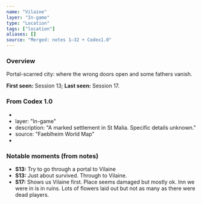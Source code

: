 ```yaml
---
name: "Vilaine"
layer: "In-game"
type: "Location"
tags: ["location"]
aliases: []
source: "Merged: notes 1–32 + Codex1.0"
---
```

### Overview
Portal-scarred city: where the wrong doors open and some fathers vanish.

**First seen:** Session 13; **Last seen:** Session 17.

### From Codex 1.0
- 
- layer: "In-game"
- description: "A marked settlement in St Malia. Specific details unknown."
- source: "Faeblheim World Map"
- 

### Notable moments (from notes)
- **S13:** Try to go through a portal to Vilaine
- **S13:** Just about survived. Through to Vilaine.
- **S17:** Shows us Vilaine first. Place seems damaged but mostly ok. Inn we were in is in ruins. Lots of flowers laid out but not as many as there were dead players.
